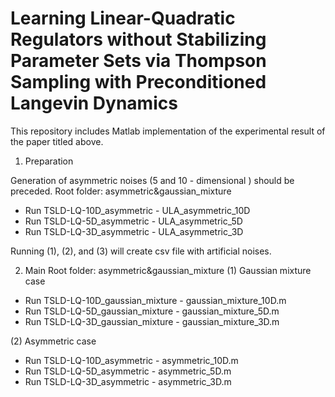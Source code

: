 # Learning Linear-Quadratic Regulators without Stabilizing Parameter Sets via Thompson Sampling with Preconditioned Langevin Dynamics

This repository includes Matlab implementation of the experimental result of the paper titled above. 

1. Preparation

Generation of asymmetric noises (5 and 10 - dimensional ) should be preceded.
Root folder: asymmetric&gaussian_mixture
   * Run TSLD-LQ-10D_asymmetric - ULA_asymmetric_10D
   * Run TSLD-LQ-5D_asymmetric - ULA_asymmetric_5D
   * Run TSLD-LQ-3D_asymmetric - ULA_asymmetric_3D

Running (1), (2), and (3) will create csv file with artificial noises.

2. Main
Root folder: asymmetric&gaussian_mixture
(1) Gaussian mixture case
  * Run TSLD-LQ-10D_gaussian_mixture - gaussian_mixture_10D.m
  * Run TSLD-LQ-5D_gaussian_mixture - gaussian_mixture_5D.m
  * Run TSLD-LQ-3D_gaussian_mixture - gaussian_mixture_3D.m

(2) Asymmetric case
  * Run TSLD-LQ-10D_asymmetric - asymmetric_10D.m
  * Run TSLD-LQ-5D_asymmetric - asymmetric_5D.m
  * Run TSLD-LQ-3D_asymmetric - asymmetric_3D.m

